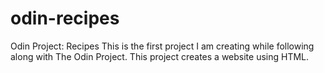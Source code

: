 # odin-recipes
Odin Project: Recipes
This is the first project I am creating while following along with The Odin Project. This project creates a website using HTML.
